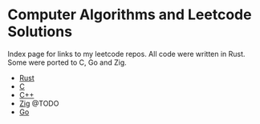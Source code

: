 # Computer Algorithms and Leetcode Solutions

Index page for links to my leetcode repos. All code were written in Rust. Some were ported to C, Go and Zig.

- [Rust](https://github.com/liangcorp/algorithms_and_leetcode_rust)
- [C](https://github.com/liangcorp/algorithms_and_leetcode_c)
- [C++](https://github.com/liangcorp/algorithms_cpp)
- [Zig](https://github.com/liangcorp/algorithms_and_leetcode_zig) @TODO
- [Go](https://github.com/liangcorp/algorithms_and_leetcode_golang)
